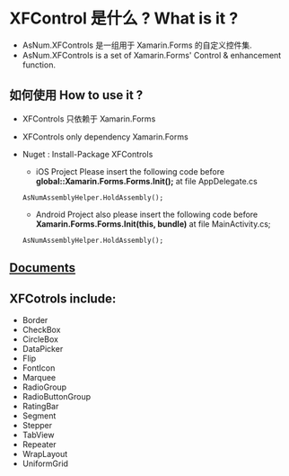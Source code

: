 # XFControl 是什么 ? What is it ?

* AsNum.XFControls 是一组用于 Xamarin.Forms 的自定义控件集.
* AsNum.XFControls is a set of Xamarin.Forms' Control & enhancement function. 

## 如何使用 How to use it ?
* XFControls 只依赖于 Xamarin.Forms
* XFControls only dependency Xamarin.Forms
* Nuget : Install-Package XFControls 
	* iOS Project Please insert the following code before **global::Xamarin.Forms.Forms.Init();** at file AppDelegate.cs
	~~~
	AsNumAssemblyHelper.HoldAssembly();
	~~~

	* Android Project also please insert the following code before **Xamarin.Forms.Forms.Init(this, bundle)** at file MainActivity.cs;
	~~~
	AsNumAssemblyHelper.HoldAssembly();
	~~~

## [Documents](https://github.com/gruan01/XFControls/blob/master/XFControls/Documents/index.md)

## XFCotrols include:
* Border
* CheckBox
* CircleBox
* DataPicker
* Flip
* FontIcon
* Marquee
* RadioGroup
* RadioButtonGroup
* RatingBar
* Segment
* Stepper
* TabView
* Repeater
* WrapLayout
* UniformGrid
